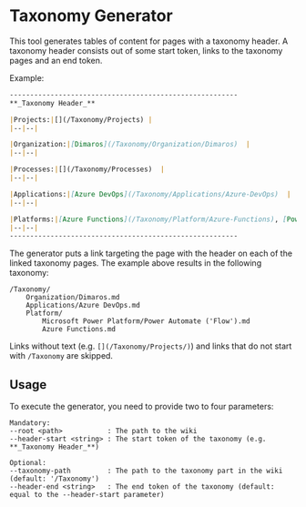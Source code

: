 # Taxonomy Generator

This tool generates tables of content for pages with a taxonomy header.
A taxonomy header consists out of some start token, links to the taxonomy pages and an end token.

Example:
```md
--------------------------------------------------------
**_Taxonomy Header_**

|Projects:|[](/Taxonomy/Projects) |
|--|--|

|Organization:|[Dimaros](/Taxonomy/Organization/Dimaros)  |
|--|--|

|Processes:|[](/Taxonomy/Processes)  |
|--|--|

|Applications:|[Azure DevOps](/Taxonomy/Applications/Azure-DevOps)  |
|--|--|

|Platforms:|[Azure Functions](/Taxonomy/Platform/Azure-Functions), [Power Automate ('Flow')](/Taxonomy/Platform/Microsoft-Power-Platform/Power-Automate-\('Flow'\))  |
|--|--|
--------------------------------------------------------
```

The generator puts a link targeting the page with the header on each of the linked taxonomy pages.
The example above results in the following taxonomy:

```
/Taxonomy/
    Organization/Dimaros.md
    Applications/Azure DevOps.md
	Platform/
        Microsoft Power Platform/Power Automate ('Flow').md
        Azure Functions.md
```

Links without text (e.g. `[](/Taxonomy/Projects/)`) and links that do not start with `/Taxonomy` are skipped.

## Usage
To execute the generator, you need to provide two to four parameters:
```
Mandatory:
--root <path>           : The path to the wiki
--header-start <string> : The start token of the taxonomy (e.g. **_Taxonomy Header_**)

Optional:
--taxonomy-path         : The path to the taxonomy part in the wiki (default: '/Taxonomy')
--header-end <string>   : The end token of the taxonomy (default: equal to the --header-start parameter)
```
